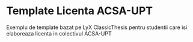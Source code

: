 # Template Licenta ACSA-UPT
Exemplu de template bazat pe LyX ClassicThesis pentru studentii care isi elaboreaza licenta in colectivul ACSA-UPT

